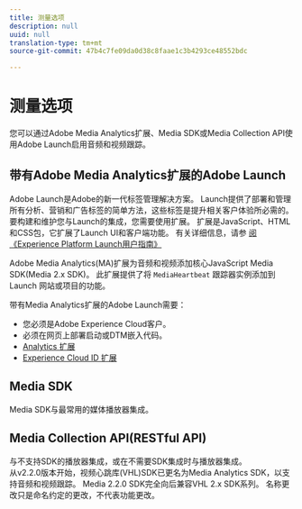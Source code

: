 ```yaml
---
title: 测量选项
description: null
uuid: null
translation-type: tm+mt
source-git-commit: 47b4c7fe09da0d38c8faae1c3b4293ce48552bdc

---
```



# 测量选项

您可以通过Adobe Media Analytics扩展、Media SDK或Media Collection API使用Adobe Launch启用音频和视频跟踪。

## 带有Adobe Media Analytics扩展的Adobe Launch

Adobe Launch是Adobe的新一代标签管理解决方案。 Launch提供了部署和管理所有分析、营销和广告标签的简单方法，这些标签是提升相关客户体验所必需的。 要构建和维护您与Launch的集成，您需要使用扩展。 扩展是JavaScript、HTML和CSS包，它扩展了Launch UI和客户端功能。 有关详细信息，请参 [阅《Experience Platform Launch用户指南》](https://docs.adobe.com/content/help/zh-Hans/launch/using/overview.translate.html)

Adobe Media Analytics(MA)扩展为音频和视频添加核心JavaScript Media SDK(Media 2.x SDK)。 此扩展提供了将 `MediaHeartbeat` 跟踪器实例添加到 Launch 网站或项目的功能。

带有Media Analytics扩展的Adobe Launch需要：
* 您必须是Adobe Experience Cloud客户。
* 必须在网页上部署启动或DTM嵌入代码。
* [Analytics 扩展](https://docs.adobe.com/content/help/zh-Hans/launch/using/extensions-ref/adobe-extension/analytics-extension/overview.html)
* [Experience Cloud ID 扩展](https://docs.adobe.com/content/help/zh-Hans/launch/using/extensions-ref/adobe-extension/id-service-extension/overview.html)

## Media SDK

Media SDK与最常用的媒体播放器集成。

## Media Collection API(RESTful API)

与不支持SDK的播放器集成，或在不需要SDK集成时与播放器集成。<br>从v2.2.0版本开始，视频心跳库(VHL)SDK已更名为Media Analytics SDK，以支持音频和视频跟踪。 Media 2.2.0 SDK完全向后兼容VHL 2.x SDK系列。 名称更改只是命名约定的更改，不代表功能更改。
